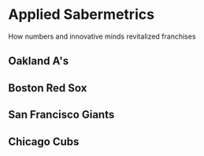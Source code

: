 # Applied Sabermetrics

How numbers and innovative minds revitalized franchises

## Oakland A's

## Boston Red Sox

## San Francisco Giants

## Chicago Cubs
